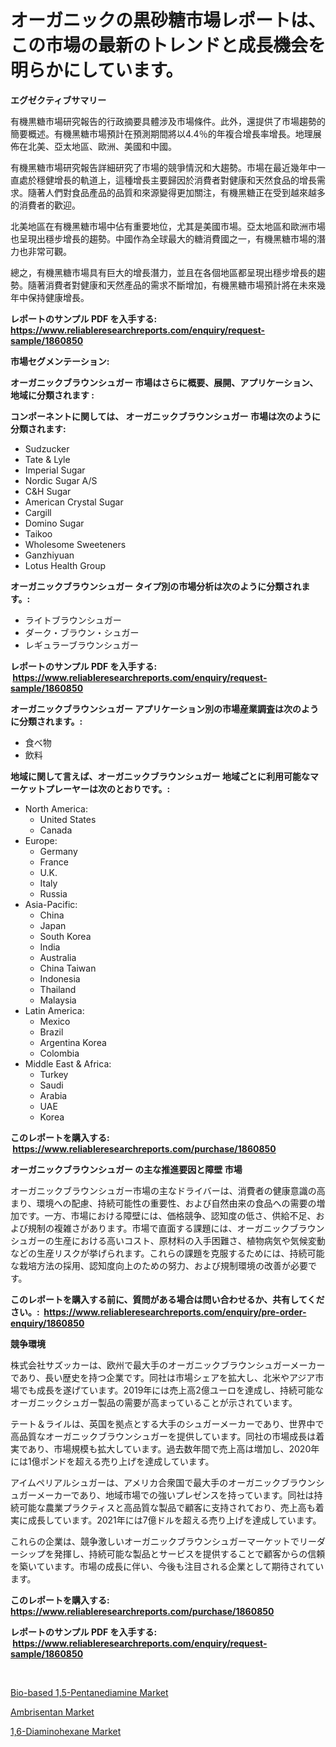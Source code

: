 <p><h1>オーガニックの黒砂糖市場レポートは、この市場の最新のトレンドと成長機会を明らかにしています。</h1></p><p><strong>エグゼクティブサマリー</strong></p>
<p><p>有機黒糖市場研究報告的行政摘要具體涉及市場條件。此外，還提供了市場趨勢的簡要概述。有機黑糖市場預計在預測期間將以4.4％的年複合增長率增長。地理展佈在北美、亞太地區、歐洲、美國和中國。</p><p>有機黑糖市場研究報告詳細研究了市場的競爭情況和大趨勢。市場在最近幾年中一直處於穩健增長的軌道上，這種增長主要歸因於消費者對健康和天然食品的增長需求。隨著人們對食品產品的品質和來源變得更加關注，有機黑糖正在受到越來越多的消費者的歡迎。</p><p>北美地區在有機黑糖市場中佔有重要地位，尤其是美國市場。亞太地區和歐洲市場也呈現出穩步增長的趨勢。中國作為全球最大的糖消費國之一，有機黑糖市場的潛力也非常可觀。</p><p>總之，有機黑糖市場具有巨大的增長潛力，並且在各個地區都呈現出穩步增長的趨勢。隨著消費者對健康和天然產品的需求不斷增加，有機黑糖市場預計將在未來幾年中保持健康增長。</p></p>
<p><strong>レポートのサンプル PDF を入手する: <a href="https://www.reliableresearchreports.com/enquiry/request-sample/1860850">https://www.reliableresearchreports.com/enquiry/request-sample/1860850</a></strong></p>
<p><strong>市場セグメンテーション:</strong></p>
<p><strong> オーガニックブラウンシュガー 市場はさらに概要、展開、アプリケーション、地域に分類されます :</strong></p>
<p><strong>コンポーネントに関しては、 オーガニックブラウンシュガー 市場は次のように分類されます: &nbsp;</strong></p>
<p><ul><li>Sudzucker</li><li>Tate & Lyle</li><li>Imperial Sugar</li><li>Nordic Sugar A/S</li><li>C&H Sugar</li><li>American Crystal Sugar</li><li>Cargill</li><li>Domino Sugar</li><li>Taikoo</li><li>Wholesome Sweeteners</li><li>Ganzhiyuan</li><li>Lotus Health Group</li></ul></p>
<p><strong> オーガニックブラウンシュガー タイプ別の市場分析は次のように分類されます。:</strong></p>
<p><ul><li>ライトブラウンシュガー</li><li>ダーク・ブラウン・シュガー</li><li>レギュラーブラウンシュガー</li></ul></p>
<p><strong>レポートのサンプル PDF を入手する: &nbsp;<a href="https://www.reliableresearchreports.com/enquiry/request-sample/1860850">https://www.reliableresearchreports.com/enquiry/request-sample/1860850</a></strong></p>
<p><strong> オーガニックブラウンシュガー アプリケーション別の市場産業調査は次のように分類されます。:</strong></p>
<p><ul><li>食べ物</li><li>飲料</li></ul></p>
<p><strong>地域に関して言えば、オーガニックブラウンシュガー 地域ごとに利用可能なマーケットプレーヤーは次のとおりです。:</strong></p>
<p><ul>
    <li>
        North America:
        <ul>
            <li>United States</li>
            <li>Canada</li>
        </ul>
    </li>
    <li>
        Europe:
        <ul>
            <li>Germany</li>
            <li>France</li>
            <li>U.K.</li>
            <li>Italy</li>
            <li>Russia</li>
        </ul>
    </li>
    <li>
        Asia-Pacific:
        <ul>
            <li>China</li>
            <li>Japan</li>
            <li>South Korea</li>
            <li>India</li>
            <li>Australia</li>
            <li>China Taiwan</li>
            <li>Indonesia</li>
            <li>Thailand</li>
            <li>Malaysia</li>
        </ul>
    </li>
    <li>
        Latin America:
        <ul>
            <li>Mexico</li>
            <li>Brazil</li>
            <li>Argentina Korea</li>
            <li>Colombia</li>
        </ul>
    </li>
    <li>
        Middle East & Africa:
        <ul>
            <li>Turkey</li>
            <li>Saudi</li>
            <li>Arabia</li>
            <li>UAE</li>
            <li>Korea</li>
        </ul>
    </li>
    </ul></p>
<p><strong>このレポートを購入する: &nbsp;<a href="https://www.reliableresearchreports.com/purchase/1860850">https://www.reliableresearchreports.com/purchase/1860850</a></strong></p>
<p><strong>オーガニックブラウンシュガー の主な推進要因と障壁 市場</strong></p>
<p><p>オーガニックブラウンシュガー市場の主なドライバーは、消費者の健康意識の高まり、環境への配慮、持続可能性の重要性、および自然由来の食品への需要の増加です。一方、市場における障壁には、価格競争、認知度の低さ、供給不足、および規制の複雑さがあります。市場で直面する課題には、オーガニックブラウンシュガーの生産における高いコスト、原材料の入手困難さ、植物病気や気候変動などの生産リスクが挙げられます。これらの課題を克服するためには、持続可能な栽培方法の採用、認知度向上のための努力、および規制環境の改善が必要です。</p></p>
<p><strong>このレポートを購入する前に、質問がある場合は問い合わせるか、共有してください。:&nbsp; <a href="https://www.reliableresearchreports.com/enquiry/pre-order-enquiry/1860850">https://www.reliableresearchreports.com/enquiry/pre-order-enquiry/1860850</a></strong></p>
<p><strong>競争環境</strong></p>
<p><p>株式会社サ​​ズッカーは、欧州で最大手のオーガニックブラウンシュガーメーカーであり、長い歴史を持つ企業です。同社は市場シェアを拡大し、北米やアジア市場でも成長を遂げています。2019年には売上高2億ユーロを達成し、持続可能なオーガニックシュガー製品の需要が高まっていることが示されています。</p><p>テート＆ライルは、英国を拠点とする大手のシュガーメーカーであり、世界中で高品質なオーガニックブラウンシュガーを提供しています。同社の市場成長は着実であり、市場規模も拡大しています。過去数年間で売上高は増加し、2020年には1億ポンドを超える売り上げを達成しています。</p><p>アイムペリアルシュガーは、アメリカ合衆国で最大手のオーガニックブラウンシュガーメーカーであり、地域市場での強いプレゼンスを持っています。同社は持続可能な農業プラクティスと高品質な製品で顧客に支持されており、売上高も着実に成長しています。2021年には7億ドルを超える売り上げを達成しています。</p><p>これらの企業は、競争激しいオーガニックブラウンシュガーマーケットでリーダーシップを発揮し、持続可能な製品とサービスを提供することで顧客からの信頼を築いています。市場の成長に伴い、今後も注目される企業として期待されています。</p></p>
<p><strong>このレポートを購入する: &nbsp; <a href="https://www.reliableresearchreports.com/purchase/1860850">https://www.reliableresearchreports.com/purchase/1860850</a></strong></p>
<p><strong>レポートのサンプル PDF を入手する: &nbsp;<a href="https://www.reliableresearchreports.com/enquiry/request-sample/1860850">https://www.reliableresearchreports.com/enquiry/request-sample/1860850</a></strong><strong></strong></p>
<p>&nbsp;</p>
<p><p><a href="https://view.publitas.com/reportprime-1/bio-based-15-pentanediamine-market-size-and-examines-its-market-scope-with-a-primary-focus-on-growth-opportunities-and-forecasted-trends-spanning-from-2023-to-2030/">Bio-based 1,5-Pentanediamine Market</a></p><p><a href="https://github.com/Glendatilghmankmgz0rbhwpy/Market-Research-Report-List-1/blob/main/ambrisentan-market.md">Ambrisentan Market</a></p><p><a href="https://view.publitas.com/reportprime-1/16-diaminohexane-market-offer-valuable-insights-into-market-size-market-share-market-trends-and-projections-spanning-from-2023-to-2030/">1,6-Diaminohexane Market</a></p></p>